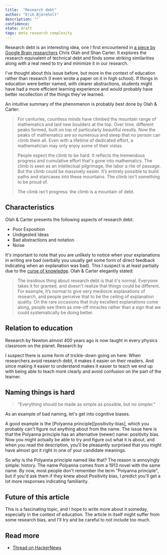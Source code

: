 ```yaml
---
title:  "Research debt"
author: "Erik Bjäreholt"
description: ""
confidence: 
state: draft
tags: meta research complexity
---
```


Research debt is an interesting idea, one I first encountered in [a piece by Google Brain researchers][distill] Chris Olah and Shan Carter. It explores the research equivalent of technical debt and finds some striking similarities along with a real need to try and minimize it in our research.

I've thought about this issue before, but more in the context of education rather than research (I even wrote a paper on it in high school). If things in education were better named, with clearer abstractions, students might have had a more efficient learning experience and would probably have better recollection of the things they've learned.

An intuitive summary of the phenomenon is probably best done by Olah & Carter:

> For centuries, countless minds have climbed the mountain range of mathematics and laid new boulders at the top. Over time, different peaks formed, built on top of particularly beautiful results. Now the peaks of mathematics are so numerous and steep that no person can climb them all. Even with a lifetime of dedicated effort, a mathematician may only enjoy some of their vistas.
>
> People expect the climb to be hard. It reflects the tremendous progress and cumulative effort that's gone into mathematics. The climb is seen as an intellectual pilgrimage, the labor a rite of passage. But the climb could be massively easier. It’s entirely possible to build paths and staircases into these mountains. The climb isn't something to be proud of.
>
> The climb isn't progress: the climb is a mountain of debt.


## Characteristics

Olah & Carter presents the following aspects of research debt:

<!-- TODO: Can these be summarized more succinctly? The names of each aspect is vague without much elaboration -->

 - Poor Exposition
 - Undigested Ideas
 - Bad abstractions and notation
 - Noise

It's important to note that you are unlikely to notice when your explanations in writing are bad (verbally you usually get some form of direct feedback indicating when an explanation was bad). This I suspect is at least partially due to the [curse of knowledge](curse-of-knowledge). Olah & Carter elegantly stated:

> The insidious thing about research debt is that it's normal. Everyone takes it for granted, and doesn't realize that things could be different. For example, it’s normal to give very mediocre explanations of research, and people perceive that to be the ceiling of explanation quality. On the rare occasions that truly excellent explanations come along, people see them as one-off miracles rather than a sign that we could systematically be doing better.


## Relation to education

Research by Newton almost 400 years ago is now taught in every physics classroom on the planet. Research by 

I suspect there is some form of trickle-down going on here: When researchers avoid research debt, it makes it easier on their readers. And since making it easier to understand makes it easier to teach we end up with being able to teach more clearly and avoid confusion on the part of the learner. 


## Naming things is hard

> "Everything should be made as simple as possible, but no simpler."

As an example of bad naming, let's get into cognitive biases.

A good example is the [Polyanna principle][positivity-bias], which you probably can't figure out anything about from the name. The issue here is that the Polyanna principle has an alternative (newer) name: positivity bias. Now you might actually be able to try and figure out what it is about, and when you read the description, you'll be pleasantly surprised that you might have almost got it right in one of your candidate meanings.

So why is the Polyanna principle named like that? The reason is annoyingly simple: history. The name Polyanna comes from a 1913 novel with the same name. By now, most people don't remember the term "Polyanna principle", but if you'd ask them if they knew about Positivity bias, I predict you'll get a lot more responses indicating familiarity.


## Future of this article

This is a fascinating topic, and I hope to write more about it someday, especially in the context of education. The article in itself might suffer from some research bias, and I'll try and be careful to not include too much.


## Read more

 - [Thread on HackerNews][hn]


[distill]: http://distill.pub/2017/research-debt/
[hn]: https://news.ycombinator.com/item?id=13932806
[curse-of-knowledge]: https://en.wikipedia.org/wiki/Curse_of_knowledge
